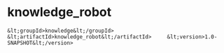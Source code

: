 # knowledge_robot
    &lt;groupId>knowledge&lt;/groupId>     &lt;artifactId>knowledge_robot&lt;/artifactId>     &lt;version>1.0-SNAPSHOT&lt;/version>
